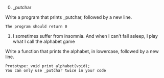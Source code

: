 
0. _putchar


Write a program that prints _putchar, followed by a new line.

    The program should return 0



1. I sometimes suffer from insomnia. And when I can't fall asleep, I play what I call the alphabet game

Write a function that prints the alphabet, in lowercase, followed by a new line.

    Prototype: void print_alphabet(void);
    You can only use _putchar twice in your code
